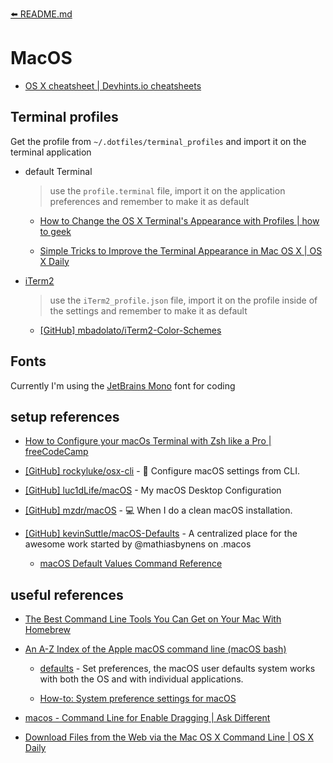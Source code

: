 [⬅️ README.md](../README.md)

# MacOS

- [OS X cheatsheet | Devhints.io cheatsheets](https://devhints.io/osx)

## Terminal profiles

Get the profile from `~/.dotfiles/terminal_profiles` and import it on the terminal application

- default Terminal

  > use the `profile.terminal` file, import it on the application preferences and remember to make it as default

  - [How to Change the OS X Terminal's Appearance with Profiles | how to geek](https://www.howtogeek.com/210308/how-to-change-the-os-x-terminals-appearance-with-profiles/)

  - [Simple Tricks to Improve the Terminal Appearance in Mac OS X | OS X Daily](https://osxdaily.com/2013/02/05/improve-terminal-appearance-mac-os-x/)

- [iTerm2](https://www.iterm2.com/)

  > use the `iTerm2_profile.json` file, import it on the profile inside of the settings and remember to make it as default

  - [[GitHub] mbadolato/iTerm2-Color-Schemes](https://github.com/mbadolato/iTerm2-Color-Schemes)

## Fonts

Currently I'm using the [JetBrains Mono](https://www.jetbrains.com/lp/mono/) font for coding

## setup references

- [How to Configure your macOs Terminal with Zsh like a Pro | freeCodeCamp](https://www.freecodecamp.org/news/how-to-configure-your-macos-terminal-with-zsh-like-a-pro-c0ab3f3c1156/)

- [[GitHub] rockyluke/osx-cli](https://github.com/rockyluke/osx-cli) - 🍏 Configure macOS settings from CLI.

- [[GitHub] luc1dLife/macOS](https://github.com/luc1dLife/macOS) - My macOS Desktop Configuration

- [[GitHub] mzdr/macOS](https://github.com/mzdr/macOS) - 💻 When I do a clean macOS installation.

- [[GitHub] kevinSuttle/macOS-Defaults](https://github.com/kevinSuttle/macOS-Defaults) - A centralized place for the awesome work started by @mathiasbynens on .macos

  - [macOS Default Values Command Reference](https://github.com/kevinSuttle/macOS-Defaults/blob/master/REFERENCE.md)

## useful references

- [The Best Command Line Tools You Can Get on Your Mac With Homebrew](https://www.howtogeek.com/275381/the-best-command-line-tools-you-can-get-on-your-mac-with-homebrew/)

- [An A-Z Index of the Apple macOS command line (macOS bash)](https://ss64.com/osx/)

  - [defaults](https://ss64.com/osx/defaults.html) - Set preferences, the macOS user defaults system works with both the OS and with individual applications.

  - [How-to: System preference settings for macOS](https://ss64.com/osx/syntax-defaults.html)

- [macos - Command Line for Enable Dragging | Ask Different](https://apple.stackexchange.com/questions/362306/command-line-for-enable-dragging)

- [Download Files from the Web via the Mac OS X Command Line | OS X Daily](https://osxdaily.com/2007/05/11/download-files-from-the-web-via-the-os-x-command-line/)
